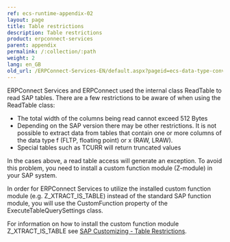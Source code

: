 ```yaml
---
ref: ecs-runtime-appendix-02
layout: page
title: Table restrictions
description: Table restrictions
product: erpconnect-services
parent: appendix
permalink: /:collection/:path
weight: 2
lang: en_GB
old_url: /ERPConnect-Services-EN/default.aspx?pageid=ecs-data-type-conversion
---
```


ERPConnect Services and ERPConnect used the internal class ReadTable to read SAP tables. There are a few restrictions to be aware of when using the ReadTable class:

   - The total width of the columns being read cannot exceed 512 Bytes
   - Depending on the SAP version there may be other restrictions. It is not possible to extract data from tables that contain one or more columns of the data type f (FLTP, floating point) or x (RAW, LRAW).
   - Special tables such as TCURR will return truncated values

In the cases above, a read table access will generate an exception. To avoid this problem, you need to install a custom function module (Z-module) in your SAP system.

In order for ERPConnect Services to utilize the installed custom function module (e.g. Z_XTRACT_IS_TABLE) instead of the standard SAP function module, you will use the CustomFunction property of the ExecuteTableQuerySettings class.

For information on how to install the custom function module Z_XTRACT_IS_TABLE see [SAP Customizing - Table Restrictions](../../../sap-customizing/table-restrictions). 